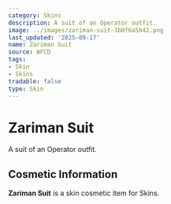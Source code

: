 ```yaml
---
category: Skins
description: A suit of an Operator outfit.
image: ../images/zariman-suit-3b8f6a5b42.png
last_updated: '2025-09-17'
name: Zariman Suit
source: WFCD
tags:
- Skin
- Skins
tradable: false
type: Skin
---
```


# Zariman Suit

A suit of an Operator outfit.

## Cosmetic Information

**Zariman Suit** is a skin cosmetic item for Skins.

